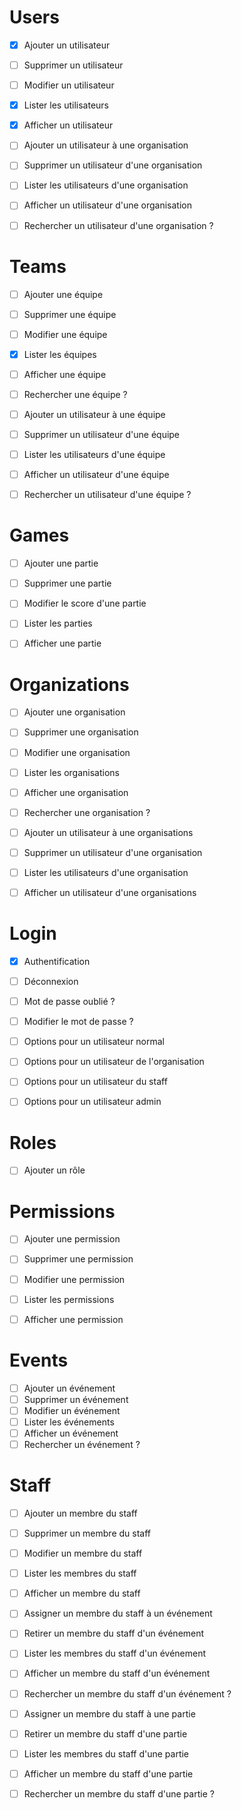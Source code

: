 # Users 
- [x] Ajouter un utilisateur
- [ ] Supprimer un utilisateur
- [ ] Modifier un utilisateur
- [x] Lister les utilisateurs
- [x] Afficher un utilisateur
- [ ] Ajouter un utilisateur à une organisation 
- [ ] Supprimer un utilisateur d'une organisation 
- [ ] Lister les utilisateurs d'une organisation
- [ ] Afficher un utilisateur d'une organisation
- [ ] Rechercher un utilisateur d'une organisation ?



# Teams
- [ ] Ajouter une équipe
- [ ] Supprimer une équipe
- [ ] Modifier une équipe
- [x] Lister les équipes
- [ ] Afficher une équipe
- [ ] Rechercher une équipe ?
- [ ] Ajouter un utilisateur à une équipe
- [ ] Supprimer un utilisateur d'une équipe
- [ ] Lister les utilisateurs d'une équipe
- [ ] Afficher un utilisateur d'une équipe
- [ ] Rechercher un utilisateur d'une équipe ?
    

# Games
- [ ] Ajouter une partie
- [ ] Supprimer une partie
- [ ] Modifier le score d'une partie 
- [ ] Lister les parties 
- [ ] Afficher une partie 


# Organizations 
- [ ] Ajouter une organisation
- [ ] Supprimer une organisation
- [ ] Modifier une organisation
- [ ] Lister les organisations
- [ ] Afficher une organisation
- [ ] Rechercher une organisation ?
- [ ] Ajouter un utilisateur à une organisations
- [ ] Supprimer un utilisateur d'une organisation
- [ ] Lister les utilisateurs d'une organisation 
- [ ] Afficher un utilisateur d'une organisations



# Login 
- [x] Authentification
- [ ] Déconnexion 
- [ ] Mot de passe oublié ? 
- [ ] Modifier le mot de passe ? 

- [ ] Options pour un utilisateur normal
- [ ] Options pour un utilisateur de l'organisation
- [ ] Options pour un utilisateur du staff
- [ ] Options pour un utilisateur admin

# Roles
- [ ] Ajouter un rôle
    
# Permissions
- [ ] Ajouter une permission
- [ ] Supprimer une permission
- [ ] Modifier une permission
- [ ] Lister les permissions
- [ ] Afficher une permission






# Events
- [ ] Ajouter un événement
- [ ] Supprimer un événement
- [ ] Modifier un événement
- [ ] Lister les événements
- [ ] Afficher un événement
- [ ] Rechercher un événement ?

# Staff 
- [ ] Ajouter un membre du staff
- [ ] Supprimer un membre du staff 
- [ ] Modifier un membre du staff
- [ ] Lister les membres du staff 
- [ ] Afficher un membre du staff
- [ ] Assigner un membre du staff à un événement
- [ ] Retirer un membre du staff d'un événement 
- [ ] Lister les membres du staff d'un événement
- [ ] Afficher un membre du staff d'un événement
- [ ] Rechercher un membre du staff d'un événement ?
- [ ] Assigner un membre du staff à une partie 
- [ ] Retirer un membre du staff d'une partie 
- [ ] Lister les membres du staff d'une partie 
- [ ] Afficher un membre du staff d'une partie 
- [ ] Rechercher un membre du staff d'une partie ? 




   






